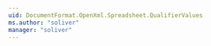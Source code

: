 ```yaml
---
uid: DocumentFormat.OpenXml.Spreadsheet.QualifierValues
ms.author: "soliver"
manager: "soliver"
---
```

